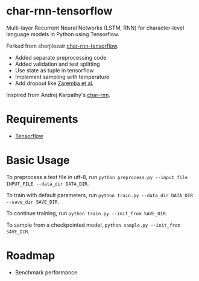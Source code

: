 # char-rnn-tensorflow
Multi-layer Recurrent Neural Networks (LSTM, RNN) for character-level language models in Python using Tensorflow.

Forked from sherjilozair [char-rnn-tensorflow](https://github.com/sherjilozair/char-rnn-tensorflow).

- Added separate preprocessing code
- Added validation and test splitting
- Use state as tuple in tensorflow
- Implement sampling with temperature
- Add dropout like [Zaremba et al.](https://arxiv.org/abs/1409.2329)

Inspired from Andrej Karpathy's [char-rnn](https://github.com/karpathy/char-rnn).

# Requirements
- [Tensorflow](http://www.tensorflow.org)

# Basic Usage
To preprocess a text file in utf-8, run `python preprocess.py --input_file INPUT_FILE --data_dir DATA_DIR`.

To train with default parameters, run `python train.py --data_dir DATA_DIR --save_dir SAVE_DIR`.

To continue training, run `python train.py --init_from SAVE_DIR`.

To sample from a checkpointed model, `python sample.py --init_from SAVE_DIR`.

# Roadmap
- Benchmark performance
